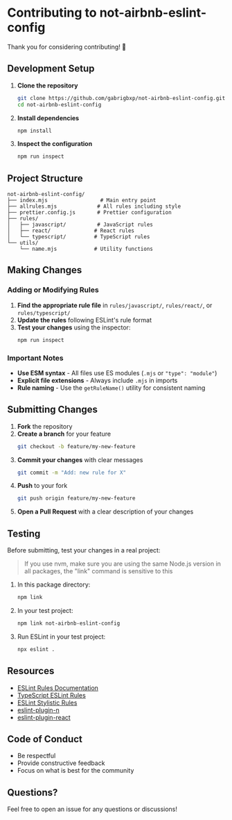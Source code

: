 # Contributing to not-airbnb-eslint-config

Thank you for considering contributing! 🎉

## Development Setup

1. **Clone the repository**
   ```bash
   git clone https://github.com/gabrigbxp/not-airbnb-eslint-config.git
   cd not-airbnb-eslint-config
   ```

2. **Install dependencies**
   ```bash
   npm install
   ```

3. **Inspect the configuration**
   ```bash
   npm run inspect
   ```

## Project Structure

```
not-airbnb-eslint-config/
├── index.mjs                 # Main entry point
├── allrules.mjs             # All rules including style
├── prettier.config.js       # Prettier configuration
├── rules/
│   ├── javascript/          # JavaScript rules
│   ├── react/              # React rules
│   └── typescript/         # TypeScript rules
└── utils/
    └── name.mjs            # Utility functions
```

## Making Changes

### Adding or Modifying Rules

1. **Find the appropriate rule file** in `rules/javascript/`, `rules/react/`, or `rules/typescript/`
2. **Update the rules** following ESLint's rule format
3. **Test your changes** using the inspector:
   ```bash
   npm run inspect
   ```

### Important Notes

- **Use ESM syntax** - All files use ES modules (`.mjs` or `"type": "module"`)
- **Explicit file extensions** - Always include `.mjs` in imports
- **Rule naming** - Use the `getRuleName()` utility for consistent naming

## Submitting Changes

1. **Fork** the repository
2. **Create a branch** for your feature
   ```bash
   git checkout -b feature/my-new-feature
   ```
3. **Commit your changes** with clear messages
   ```bash
   git commit -m "Add: new rule for X"
   ```
4. **Push** to your fork
   ```bash
   git push origin feature/my-new-feature
   ```
5. **Open a Pull Request** with a clear description of your changes

## Testing

Before submitting, test your changes in a real project:
> If you use nvm, make sure you are using the same Node.js version in all packages, the "link" command is sensitive to this

1. In this package directory:
   ```bash
   npm link
   ```

2. In your test project:
   ```bash
   npm link not-airbnb-eslint-config
   ```

3. Run ESLint in your test project:
   ```bash
   npx eslint .
   ```

## Resources

- [ESLint Rules Documentation](https://eslint.org/docs/latest/rules)
- [TypeScript ESLint Rules](https://typescript-eslint.io/rules/)
- [ESLint Stylistic Rules](https://eslint.style/rules)
- [eslint-plugin-n](https://github.com/eslint-community/eslint-plugin-n)
- [eslint-plugin-react](https://github.com/jsx-eslint/eslint-plugin-react)

## Code of Conduct

- Be respectful
- Provide constructive feedback
- Focus on what is best for the community

## Questions?

Feel free to open an issue for any questions or discussions!
